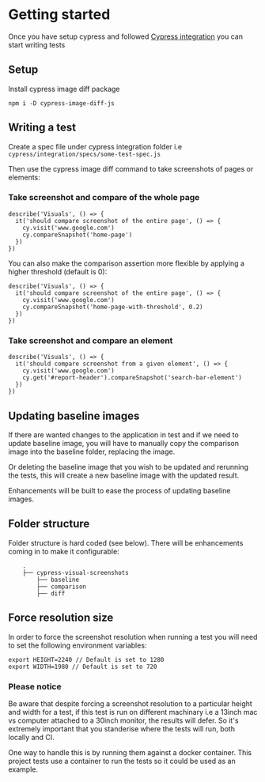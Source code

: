 # Getting started

Once you have setup cypress and followed [Cypress integration](./Cypress%20integration.md) you can start writing tests

## Setup

Install cypress image diff package

`npm i -D cypress-image-diff-js`

## Writing a test

Create a spec file under cypress integration folder i.e `cypress/integration/specs/some-test-spec.js`

Then use the cypress image diff command to take screenshots of pages or elements:

### Take screenshot and compare of the whole page

```
describe('Visuals', () => {
  it('should compare screenshot of the entire page', () => {
    cy.visit('www.google.com')
    cy.compareSnapshot('home-page')
  })
})
```

You can also make the comparison assertion more flexible by applying a higher threshold (default is 0):

```
describe('Visuals', () => {
  it('should compare screenshot of the entire page', () => {
    cy.visit('www.google.com')
    cy.compareSnapshot('home-page-with-threshold', 0.2)
  })
})
```

### Take screenshot and compare an element

```
describe('Visuals', () => {
  it('should compare screenshot from a given element', () => {
    cy.visit('www.google.com')
    cy.get('#report-header').compareSnapshot('search-bar-element')
  })
})
```

## Updating baseline images

If there are wanted changes to the application in test and if we need to update baseline image, you will have to manually copy the comparison image into the baseline folder, replacing the image.

Or deleting the baseline image that you wish to be updated and rerunning the tests, this will create a new baseline image with the updated result.

Enhancements will be built to ease the process of updating baseline images.

## Folder structure

Folder structure is hard coded (see below). There will be enhancements coming in to make it configurable:

```
    .
    ├── cypress-visual-screenshots
        ├── baseline
        ├── comparison
        ├── diff
```

## Force resolution size

In order to force the screenshot resolution when running a test you will need to set the following environment variables:

```
export HEIGHT=2240 // Default is set to 1280
export WIDTH=1980 // Default is set to 720
```

### Please notice

Be aware that despite forcing a screenshot resolution to a particular height and width for a test, if this test is run on different machinary i.e a 13inch mac vs computer attached to a 30inch monitor, the results will defer. So it's extremely important that you standerise where the tests will run, both locally and CI.

One way to handle this is by running them against a docker container. This project tests use a container to run the tests so it could be used as an example.
